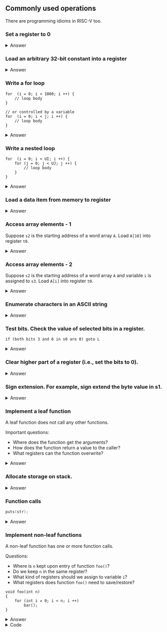 ## Commonly used operations 

There are programming idioms in RISC-V too.

### Set a register to 0

<details><summary>Answer</summary>

There are many ways. It is a special case of loading a constant into a register.
Any of the following instructions works.

```
    addi    s1, x0, 0
    add     s1, x0, x0
    xor     s1, s1, s1  # works without registers like x0
```
</details>

### Load an arbitrary 32-bit constant into a register

<details><summary>Answer</summary>

It depends on the value of the constant. If the constant can be represented by 
a 12-bit two's complement number, we need only one ADDI instruction. 

Otherwise, at most two instructions can load any 32-bit constants in a
register.

```
    # small constants
    addi    s1, x0, -100

    # for large constants
    lui     s1, 0x12345     
    addi    s1, s1, 0x678

    # in general
    lui     t0, HI20      # load higher 20 bits to t0
    addi    t0, LO12      # add the lower 12 bits

    # Note LO12 are sign extended
    # Add 1 to HI20 if LO12 is negative
```
</details>

### Write a for loop

```
for  (i = 0; i < 1000; i ++) {
    // loop body
}

// or controlled by a variable
for  (i = 0; i < j; i ++) {
    // loop body
}

```

<details><summary>Answer</summary>

There are two way's to construct loops. Here is one of them.

Assume we assign `s1` to variable `i`, and `s2` to `j`.

```
    li      s1, 0
    li      s2, 1000
    # jump to loop_test if condition may fail on the first test
    beq     x0, x0, loop_test
loop:
    # loop body

    addi    s1, s1, 1
loop_test:
    blt     s1, s2, loop
```
</details>


### Write a nested loop

```
for  (i = 0; i < UI; i ++) {
    for (j = 0; j < UJ; j ++) {
        // loop body
    }
}

```

<details><summary>Answer</summary>

Assume we assign `s1` to `i`, `s2` to `j`, `s3` to `UI`, and `s4` to `UJ`.
Try to implement the outer loop first, then add the inner loop, and then
the loop body.

```
    li      s1, 0
    beq     x0, x0, test_i
loop_i:

    # inner loop
    li      s2, 0
    beq     x0, x0, test_j
loop_j:

    # loop body

    addi    s2, s2, 1
test_j:
    blt     s2, s4, loop_j

    # do not forget to increment i
    addi    s1, s1, 1
test_i:
    blt     s1, s3, loop_i
```

</details>

### Load a data item from memory to register

<details><summary>Answer</summary>

If the address of the data item is already in a register, we 
can use the proper load instruction.

```
    # assume s1 has the address
    lw      t1, 0(s1)       # word
    lhu     t2, 0(s1)       # unsigned half word
    lh      t2, 0(s1)       # signed half word
    lbu     t2, 0(s1)       # unsigned byte
    lb      t2, 0(s1)       # signed byte
```

We can use `la` pseudoinstruction to put an address in a register. 

```
    # suppose var is a variable defined in data section 
    la      s0, var
```

</details>

### Access array elements - 1

Suppose `s2` is the starting address of a word array `A`. Load `A[10]` into register `t0`.

<details><summary>Answer</summary>

The offset is known and fixed. We just need one instruction. Think about 
why we use `lw` and why the offset is 40.

```
    lw      t0, 40(s2)
```
</details>

### Access array elements - 2

Suppose `s2` is the starting address of a word array `A` and variable `i`
is assigned to `s3`. Load  `A[i]` into register `t0`.

<details><summary>Answer</summary>

We calculate `A[i]`'s address first. Then load it into `t0`.

```
    slli    t1, s3, 2       # offset in bytes
    add     t1, t1, s2      # add to base
    lw      t0, 0(t1)
```
</details>

### Enumerate characters in an ASCII string

<details><summary>Answer</summary>

Assume `s1` is the starting address. If `s1` needs to 
be preserved, copy it to another register.

```
    loop:
        lbu     t0, 0(s1)
        beq     t0, x0, loop_exit

        # more instructions here

        
        addi    s1, s1, 1
        beq     x0, x0, loop
    loop_exit:
```
</details>

### Test bits. Check the value of selected bits in a register. 

```
if (both bits 3 and 6 in s0 are 0) goto L 
```

<details><summary>Answer</summary>

Since the mask is small, we can use ANDI.
Once bits are isolated, we can test for other values, too.

```
    andi    t0, s0, 0x28      #0b0100_1000 
    beq     t0, x0, L
```
</details>

### Clear higher part of a register (i.e., set the bits to 0). 

<details><summary>Answer</summary>

We could use a single AND instruction, if the mask is already in a register. 
Otherwise, it can be done with two instructions. For example, the following
code clear the higher 16 bits in register `s1`.

```
    slli    s1, s1, 16
    srli    s1, s1, 16      # note the logical shift
```
</details>

### Sign extension. For example, sign extend the byte value in s1.

<details><summary>Answer</summary>

```
    slli    s1, s1, 24
    srai    s1, s1, 24      # note the arithmetic shift
```
</details>

### Implement a leaf function 

A leaf function does not call any other functions. 

Important questions: 

*   Where does the function get the arguments? 
*   How does the function return a value to the caller?
*   What registers can the function overwrite?  

<details><summary>Answer</summary>

According to RISC-V calling convention, first 8 arguments are placed in
registers `a0`, `a1`, and so on. The return value is placed in `a0` and `a1`.

The function does not need to preserve argument registers (`a0`, `a1`, and so
on) and temporary register (`t0`, `t1`, and so on), which means the function
can use these registers without saving/restoring their values. Since we do not
write complicated functions in this course, these registers are enough for us
to implement leaf functions and we do not need to use stack in leaf functions.

</details>

### Allocate storage on stack.

<details><summary>Answer</summary>

Depends on the number of words we need storage for. For example, 
if we want space for 16 words, we can adjust `sp` as follows.

```
   addi     sp, sp, -64
```

If the number of words is a variable, we can calculate the 
size in bytes first. For example, if the number of words is 
in `a1`, we can do the following.

```
    slli    t0, a1, 2
    sub     sp, sp, t0
```
</details>

### Function calls

```C
puts(str);
```

<details><summary>Answer</summary>

According to RISC-V calling convention, first 8 arguments are placed in
registers `a0`, `a1`, and so on. The return value is placed in `a0` and `a1`.
Then JAL instruction goes to the function and saves the return address in `ra`. 

The following code calls `puts` to print a string, assuming the address of
`str` is not in any register.

```
    la      a0, str         # la is a pseudoinstruction.
    jal     ra, _puts
```
</details>

### Implement non-leaf functions

A non-leaf function has one or more function calls.

Questions: 

*   Where is `n` kept upon entry of function `foo()`?
*   Do we keep `n` in the same register? 
*   What kind of registers should we assign to variable `i`?
*   What registers does function `foo()` need to save/restore?

```
void foo(int n)
{
    for (int i = 0; i < n; i ++) 
        bar();
}
```

<details><summary>Answer</summary>

Argument `n` is in register `a0` upon the entry of function `foo()`.

Since `a0` is not perserved during call to function `bar()`, we copy `n` into a
saved register, say, `s1`, at the beginning of function `foo()`. If we just
keep `n` in `a0`, we will need to save it on stack before the loop and restore
it after calling `bar()` in the loop. Restoring, i.e., loading `n` from the
stack to `a0`, will have to be performed in every iteration.

We use one of saved registers, say, `s2`, to keep variable `i`. If we use a
temporary register for `i`, it needs to be saved and restored in every
iteration.

Function `foo()` needs to save `ra`, `s1`, and `s2`. `ra` is changed when
calling `bar()`. Function `foo()` needs to preserve `s1` and `s2`.

Try to write the code first. 

</details>

<details><summary>Code</summary>

```
foo:
    addi    sp, sp, -12
    sw      ra, 8(sp)
    sw      s1, 4(sp)
    sw      s2, 0(sp)

    addi    s1, a0, 0       # copy n
    addi    s2, x0, 0       # i = 0    

loop:
    bge     s2, s1, exit    # exit if i >= n 
    jal     ra, bar
    addi    s2, s2, 1       # i += 1
    beq     x0, x0, loop

exit:

    lw      ra, 8(sp)
    lw      s1, 4(sp)
    lw      s2, 0(sp)
    addi    sp, sp, 12

    jr      ra
```
</details>
